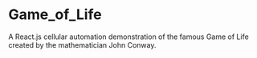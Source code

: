 # Game_of_Life
A React.js cellular automation demonstration of the famous Game of Life created by the mathematician John Conway.
